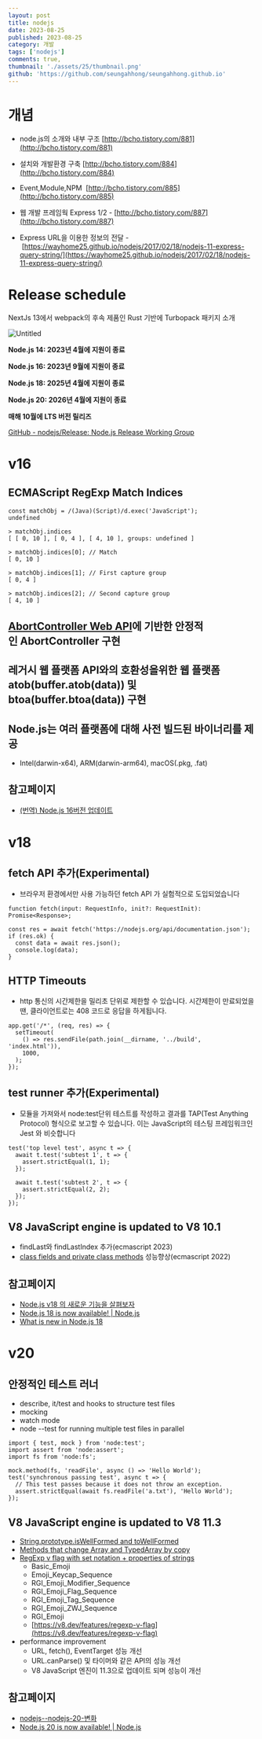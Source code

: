 ```yaml
---
layout: post
title: nodejs
date: 2023-08-25
published: 2023-08-25
category: 개발
tags: ['nodejs']
comments: true,
thumbnail: './assets/25/thumbnail.png'
github: 'https://github.com/seungahhong/seungahhong.github.io'
---
```


# 개념

- node.js의 소개와 내부 구조 [http://bcho.tistory.com/881](http://bcho.tistory.com/881)

- 설치와 개발환경 구축 [http://bcho.tistory.com/884](http://bcho.tistory.com/884)

- Event,Module,NPM  [http://bcho.tistory.com/885](http://bcho.tistory.com/885)

- 웹 개발 프레임웍 Express 1/2 - [http://bcho.tistory.com/887](http://bcho.tistory.com/887)

- Express URL을 이용한 정보의 전달 - [https://wayhome25.github.io/nodejs/2017/02/18/nodejs-11-express-query-string/](https://wayhome25.github.io/nodejs/2017/02/18/nodejs-11-express-query-string/)

# Release schedule

NextJs 13에서 webpack의 후속 제품인 Rust 기반에 Turbopack 패키지 소개

![Untitled](./assets/25/schedule.png)

**Node.js 14: 2023년 4월에 지원이 종료**

**Node.js 16: 2023년 9월에 지원이 종료**

**Node.js 18: 2025년 4월에 지원이 종료**

**Node.js 20: 2026년 4월에 지원이 종료**

**매해 10월에 LTS 버전 릴리즈**

[GitHub - nodejs/Release: Node.js Release Working Group](https://github.com/nodejs/Release#end-of-life-releases)

# v16

## ECMAScript RegExp Match Indices

```tsx
const matchObj = /(Java)(Script)/d.exec('JavaScript');
undefined

> matchObj.indices
[ [ 0, 10 ], [ 0, 4 ], [ 4, 10 ], groups: undefined ]

> matchObj.indices[0]; // Match
[ 0, 10 ]

> matchObj.indices[1]; // First capture group
[ 0, 4 ]

> matchObj.indices[2]; // Second capture group
[ 4, 10 ]
```

## [AbortController Web API](https://developer.mozilla.org/en-US/docs/Web/API/AbortController)에 기반한 안정적인 AbortController 구현

## 레거시 웹 플랫폼 API와의 호환성을위한 웹 플랫폼 atob(buffer.atob(data)) 및 btoa(buffer.btoa(data)) 구현

## Node.js는 여러 플랫폼에 대해 사전 빌드된 바이너리를 제공

- Intel(darwin-x64), ARM(darwin-arm64), macOS(.pkg, .fat)

## 참고페이지

- [(번역) Node.js 16버전 업데이트](https://www.cckn.dev/backend/node.js-16-available-now/)

# v18

## fetch API 추가(Experimental)

- 브라우저 환경에서만 사용 가능하던 fetch API 가 실험적으로 도입되었습니다

```tsx
function fetch(input: RequestInfo, init?: RequestInit): Promise<Response>;

const res = await fetch('https://nodejs.org/api/documentation.json');
if (res.ok) {
  const data = await res.json();
  console.log(data);
}
```

## HTTP Timeouts

- http 통신의 시간제한을 밀리초 단위로 제한할 수 있습니다. 시간제한이 만료되었을 땐, 클라이언트로는 408 코드로 응답을 하게됩니다.

```tsx
app.get('/*', (req, res) => {
  setTimeout(
    () => res.sendFile(path.join(__dirname, '../build', 'index.html')),
    1000,
  );
});
```

## test runner 추가(Experimental)

- 모듈을 가져와서 node:test단위 테스트를 작성하고 결과를 TAP(Test Anything Protocol) 형식으로 보고할 수 있습니다. 이는 JavaScript의 테스팅 프레임워크인 Jest 와 비슷합니다

```tsx
test('top level test', async t => {
  await t.test('subtest 1', t => {
    assert.strictEqual(1, 1);
  });

  await t.test('subtest 2', t => {
    assert.strictEqual(2, 2);
  });
});
```

## V8 JavaScript engine is updated to V8 10.1

- findLast와 findLastIndex 추가(ecmascript 2023)
- [class fields and private class methods](https://v8.dev/blog/faster-class-features) 성능향상(ecmascript 2022)

## 참고페이지

- [Node.js v18 의 새로운 기능을 살펴보자](https://kyungyeon.dev/posts/81)
- [Node.js 18 is now available! | Node.js](https://nodejs.org/en/blog/announcements/v18-release-announce)
- [What is new in Node.js 18](https://fek.io/blog/what-is-new-in-node-js-18/)

# v20

## 안정적인 테스트 러너

- describe, it/test and hooks to structure test files
- mocking
- watch mode
- node --test for running multiple test files in parallel

```tsx
import { test, mock } from 'node:test';
import assert from 'node:assert';
import fs from 'node:fs';

mock.method(fs, 'readFile', async () => 'Hello World');
test('synchronous passing test', async t => {
  // This test passes because it does not throw an exception.
  assert.strictEqual(await fs.readFile('a.txt'), 'Hello World');
});
```

## V8 JavaScript engine is updated to V8 11.3

- [String.prototype.isWellFormed and toWellFormed](https://chromestatus.com/feature/5200195346759680)
- [Methods that change Array and TypedArray by copy](https://chromestatus.com/feature/5068609911521280)
- [RegExp v flag with set notation + properties of strings](https://chromestatus.com/feature/5144156542861312)
  - Basic_Emoji
  - Emoji_Keycap_Sequence
  - RGI_Emoji_Modifier_Sequence
  - RGI_Emoji_Flag_Sequence
  - RGI_Emoji_Tag_Sequence
  - RGI_Emoji_ZWJ_Sequence
  - RGI_Emoji
  - [https://v8.dev/features/regexp-v-flag](https://v8.dev/features/regexp-v-flag)
- performance improvement
  - URL, fetch(), EventTarget 성능 개선
  - URL.canParse() 및 타이머와 같은 API의 성능 개선
  - V8 JavaScript 엔진이 11.3으로 업데이트 되며 성능이 개선

## 참고페이지

- [nodejs--nodejs-20-변화](https://changhyeon.net/nodejs--nodejs-20-변화)
- [Node.js 20 is now available! | Node.js](https://nodejs.org/en/blog/announcements/v20-release-announce)
